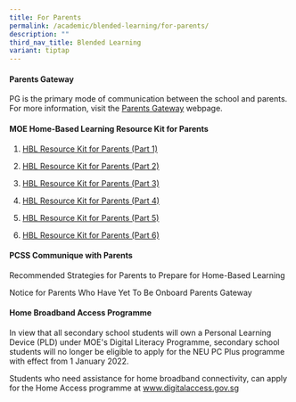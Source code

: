 ```yaml
---
title: For Parents
permalink: /academic/blended-learning/for-parents/
description: ""
third_nav_title: Blended Learning
variant: tiptap
---
```

<h4><strong>Parents Gateway</strong></h4>
<p></p>
<p>PG is the primary mode of communication between the school and parents.
For more information, visit the&nbsp;<a href="https://pg.moe.edu.sg/" rel="noopener noreferrer nofollow" target="blank">Parents Gateway</a> webpage.</p>
<h4><strong>MOE Home-Based Learning Resource Kit for Parents</strong></h4>
<ol data-tight="true" class="tight">
<li>
<p><a href="/files/2024/MOE_Resource_Kit___HBL__Part_1_.pdf" rel="noopener noreferrer nofollow" target="_blank">HBL Resource Kit for Parents (Part 1)</a>
</p>
</li>
<li>
<p><a href="/files/Resource%20Kit%20-%20HBL%20(Part%202).pdf" rel="noopener noreferrer nofollow" target="_blank">HBL Resource Kit for Parents (Part 2)</a>
</p>
</li>
<li>
<p><a href="/files/Resource%20Kit%20-%20HBL%20(Part%203).pdf" rel="noopener noreferrer nofollow" target="_blank">HBL Resource Kit for Parents (Part 3)</a>
</p>
</li>
<li>
<p><a href="/files/Resource%20Kit%20-%20HBL%20(Part%204).pdf" rel="noopener noreferrer nofollow" target="_blank">HBL Resource Kit for Parents (Part 4)</a>
</p>
</li>
<li>
<p><a href="/files/Resource%20Kit%20-%20School%20Holiday%20Edition.pdf" rel="noopener noreferrer nofollow" target="_blank">HBL Resource Kit for Parents (Part 5)</a>
</p>
</li>
<li>
<p><a href="/files/Resource%20Kit%20-%20Parent%20Kit%20-%20Back%20to%20School%20(Updated-final)%20(1).pdf" rel="noopener noreferrer nofollow" target="_blank">HBL Resource Kit for Parents (Part 6)</a>
</p>
</li>
</ol>
<h4><strong>PCSS Communique with Parents</strong></h4>
<p>Recommended Strategies for Parents to Prepare for Home-Based Learning</p>
<p>Notice for Parents Who Have Yet To Be Onboard Parents Gateway</p>
<h4><strong>Home Broadband Access Programme</strong></h4>
<p></p>
<p>In view that all secondary school students will own a Personal Learning
Device (PLD) under MOE's Digital Literacy Programme, secondary school students
will no longer be eligible to apply for the NEU PC Plus programme with
effect from 1 January 2022.</p>
<p></p>
<p>Students who need assistance for home broadband connectivity, can apply
for the Home Access programme at <a href="http://www.digitalaccess.gov.sg/" rel="noopener noreferrer nofollow" target="">www.digitalaccess.gov.sg</a>
</p>